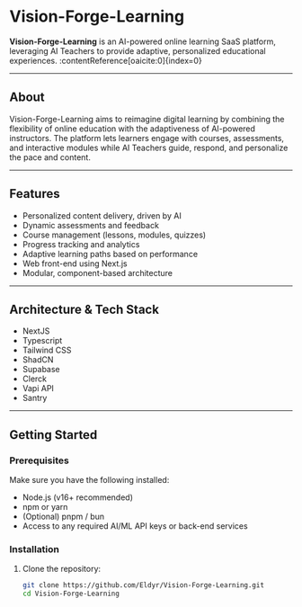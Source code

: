 # Vision-Forge-Learning

**Vision-Forge-Learning** is an AI-powered online learning SaaS platform, leveraging AI Teachers to provide adaptive, personalized educational experiences. :contentReference[oaicite:0]{index=0} 

---

## About

Vision-Forge-Learning aims to reimagine digital learning by combining the flexibility of online education with the adaptiveness of AI-powered instructors. The platform lets learners engage with courses, assessments, and interactive modules while AI Teachers guide, respond, and personalize the pace and content.

---

## Features

- Personalized content delivery, driven by AI  
- Dynamic assessments and feedback  
- Course management (lessons, modules, quizzes)  
- Progress tracking and analytics  
- Adaptive learning paths based on performance  
- Web front-end using Next.js  
- Modular, component-based architecture  

---

## Architecture & Tech Stack
- NextJS
- Typescript
- Tailwind CSS
- ShadCN
- Supabase
- Clerck
- Vapi API
- Santry

---

## Getting Started

### Prerequisites

Make sure you have the following installed:

- Node.js (v16+ recommended)  
- npm or yarn  
- (Optional) pnpm / bun  
- Access to any required AI/ML API keys or back-end services  

### Installation

1. Clone the repository:

   ```bash
   git clone https://github.com/Eldyr/Vision-Forge-Learning.git
   cd Vision-Forge-Learning
